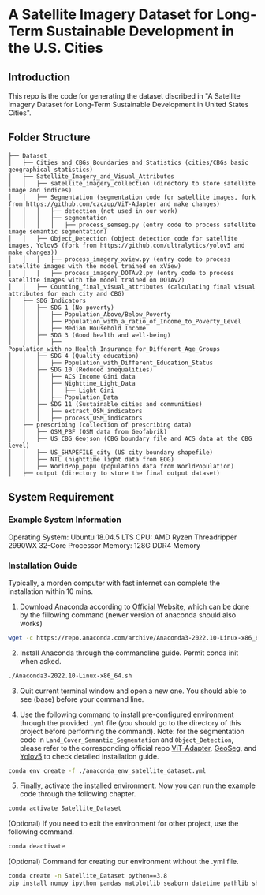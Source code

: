 # A Satellite Imagery Dataset for Long-Term Sustainable Development in the U.S. Cities

## Introduction

This repo is the code for generating the dataset discribed in "A Satellite Imagery Dataset for Long-Term Sustainable Development in United States Cities".

## Folder Structure
```none
├── Dataset
│   ├── Cities_and_CBGs_Boundaries_and_Statistics (cities/CBGs basic geographical statistics)
│   ├── Satellite_Imagery_and_Visual_Attributes
│   │   ├── satellite_imagery_collection (directory to store satellite image and indices)
│   │   ├── Segmentation (segmentation code for satellite images, fork from https://github.com/czczup/ViT-Adapter and make changes)
│   │   │   ├── detection (not used in our work)
│   │   │   ├── segmentation
│   │   │   │   ├── process_semseg.py (entry code to process satellite image semantic segmentation)
│   │   ├── Object_Detection (object detection code for satellite images, Yolov5 (fork from https://github.com/ultralytics/yolov5 and make changes))
│   │   │   ├── process_imagery_xview.py (entry code to process satellite images with the model trained on xView)
│   │   │   ├── process_imagery_DOTAv2.py (entry code to process satellite images with the model trained on DOTAv2)
│   │   ├── Counting_final_visual_attributes (calculating final visual attributes for each city and CBG)
│   ├── SDG_Indicators
│   │   ├── SDG 1 (No poverty)
│   │   │   ├── Population_Above/Below_Poverty
│   │   │   ├── Population_with_a_ratio_of_Income_to_Poverty_Level
│   │   │   ├── Median Household Income
│   │   ├── SDG 3 (Good health and well-being)
│   │   │   ├── Population_with_no_Health_Insurance_for_Different_Age_Groups
│   │   ├── SDG 4 (Quality education)
│   │   │   ├── Population_with_Different_Education_Status
│   │   ├── SDG 10 (Reduced inequalities)
│   │   │   ├── ACS Income Gini data
│   │   │   ├── Nighttime_Light_Data
│   │   │   │   ├── Light Gini
│   │   │   ├── Population_Data
│   │   ├── SDG 11 (Sustainable cities and communities)
│   │   │   ├── extract_OSM_indicators
│   │   │   ├── process_OSM_indicators
│   ├── prescribing (collection of prescribing data)
│   │   ├── OSM_PBF (OSM data from Geofabrik)
│   │   ├── US_CBG_Geojson (CBG boundary file and ACS data at the CBG level)
│   │   ├── US_SHAPEFILE_city (US city boundary shapefile)
│   │   ├── NTL (nighttime light data from EOG)
│   │   ├── WorldPop_popu (population data from WorldPopulation)
│   ├── output (directory to store the final output dataset)
```

## System Requirement

### Example System Information
Operating System: Ubuntu 18.04.5 LTS
CPU: AMD Ryzen Threadripper 2990WX 32-Core Processor
Memory: 128G DDR4 Memory

### Installation Guide
Typically, a morden computer with fast internet can complete the installation within 10 mins.

1. Download Anaconda according to [Official Website](https://www.anaconda.com/products/distribution), which can be done by the fillowing command (newer version of anaconda should also works)
``` bash
wget -c https://repo.anaconda.com/archive/Anaconda3-2022.10-Linux-x86_64.sh
```
2. Install Anaconda through the commandline guide. Permit conda init when asked.
``` bash
./Anaconda3-2022.10-Linux-x86_64.sh
```
3. Quit current terminal window and open a new one. You should able to see (base) before your command line. 

4. Use the following command to install pre-configured environment through the provided `.yml` file (you should go to the directory of this project before performing the command). Note: for the segmentation code in `Land_Cover_Semantic_Segmentation` and `Object_Detection`, please refer to the corresponding official repo [ViT-Adapter](https://github.com/czczup/ViT-Adapter), [GeoSeg](https://github.com/WangLibo1995/GeoSeg), and [Yolov5](https://github.com/ultralytics/yolov5) to check detailed installation guide.
``` bash
conda env create -f ./anaconda_env_satellite_dataset.yml
```

5. Finally, activate the installed environment. Now you can run the example code through the following chapter.
``` bash
conda activate Satellite_Dataset
```

(Optional) If you need to exit the environment for other project, use the following command.

``` bash
conda deactivate 
```

(Optional) Command for creating our environment without the .yml file.

``` bash
conda create -n Satellite_Dataset python==3.8
pip install numpy ipython pandas matplotlib seaborn datetime pathlib shapely geopandas pyrosm h5netcdf haversine requests urllib3 tqdm scipy scikit-learn
```
